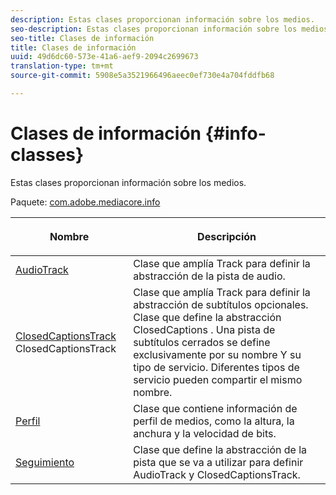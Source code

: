 ```yaml
---
description: Estas clases proporcionan información sobre los medios.
seo-description: Estas clases proporcionan información sobre los medios.
seo-title: Clases de información
title: Clases de información
uuid: 49d6dc60-573e-41a6-aef9-2094c2699673
translation-type: tm+mt
source-git-commit: 5908e5a3521966496aeec0ef730e4a704fddfb68

---
```



# Clases de información {#info-classes}

Estas clases proporcionan información sobre los medios.

Paquete: [com.adobe.mediacore.info](https://help.adobe.com/en_US/primetime/api/psdk/javadoc_1.4/com/adobe/mediacore/info/package-summary.html)

<table frame="all" colsep="1" rowsep="1" id="table_BC74F0C72F7C443B92C9B28750D812A6"> 
 <thead> 
  <tr rowsep="1"> 
   <th colname="1" class="entry"> <p>Nombre </p> </th> 
   <th colname="2" class="entry"> <p>Descripción </p> </th> 
  </tr> 
 </thead>
 <tbody> 
  <tr rowsep="1"> 
   <td colname="1"><span class="codeph"><a href="https://help.adobe.com/en_US/primetime/api/psdk/javadoc_1.4/com/adobe/mediacore/info/AudioTrack.html" format="html" scope="external"> AudioTrack</a></span></td> 
   <td colname="2">Clase que amplía <span class="codeph"> Track</span> para definir la abstracción de la pista de audio. </td> 
  </tr> 
  <tr rowsep="1"> 
   <td colname="1"><span class="codeph"><a href="https://help.adobe.com/en_US/primetime/api/psdk/javadoc_1.4/com/adobe/mediacore/info/ClosedCaptionsTrack.html" format="html" scope="external"> ClosedCaptionsTrack</a> ClosedCaptionsTrack</span> </td> 
   <td colname="2">Clase que amplía <span class="codeph"> Track</span> para definir la abstracción de subtítulos opcionales. Clase que define la abstracción <span class="codeph"> ClosedCaptions</span> . Una pista de subtítulos cerrados se define exclusivamente por su nombre Y su tipo de servicio. Diferentes tipos de servicio pueden compartir el mismo nombre.</td> 
  </tr> 
  <tr rowsep="1"> 
   <td colname="1"><span class="codeph"><a href="https://help.adobe.com/en_US/primetime/api/psdk/javadoc_1.4/com/adobe/mediacore/info/Profile.html" format="html" scope="external"> Perfil</a> </span></td> 
   <td colname="2"> Clase que contiene información de perfil de medios, como la altura, la anchura y la velocidad de bits. </td> 
  </tr> 
  <tr rowsep="0"> 
   <td colname="1"><span class="codeph"><a href="https://help.adobe.com/en_US/primetime/api/psdk/javadoc_1.4/com/adobe/mediacore/info/Track.html" format="html" scope="external"> Seguimiento</a> </span></td> 
   <td colname="2">Clase que define la abstracción de la pista que se va a utilizar para definir <span class="codeph"> AudioTrack</span> y <span class="codeph"> ClosedCaptionsTrack</span>. </td> 
  </tr>
 </tbody>
</table>